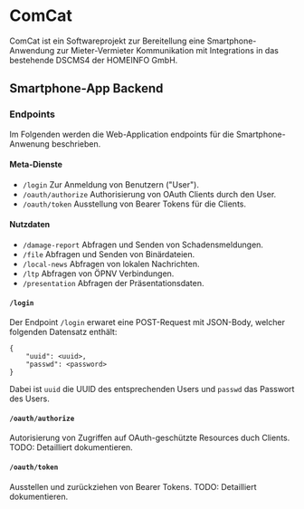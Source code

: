 # ComCat
ComCat ist ein Softwareprojekt zur Bereitellung eine Smartphone-Anwendung zur Mieter-Vermieter Kommunikation mit Integrations in das bestehende DSCMS4 der HOMEINFO GmbH.

## Smartphone-App Backend

### Endpoints
Im Folgenden werden die Web-Application endpoints für die Smartphone-Anwenung beschrieben.

#### Meta-Dienste
* `/login`            Zur Anmeldung von Benutzern ("User").
* `/oauth/authorize`  Authorisierung von OAuth Clients durch den User.
* `/oauth/token`      Ausstellung von Bearer Tokens für die Clients.

#### Nutzdaten
* `/damage-report`    Abfragen und Senden von Schadensmeldungen.
* `/file`             Abfragen und Senden von Binärdateien.
* `/local-news`       Abfragen von lokalen Nachrichten.
* `/ltp`              Abfragen von ÖPNV Verbindungen.
* `/presentation`     Abfragen der Präsentationsdaten.

#### `/login`
Der Endpoint `/login` erwaret eine POST-Request mit JSON-Body, welcher folgenden Datensatz enthält:

    {
        "uuid": <uuid>,
        "passwd": <password>
    }

Dabei ist `uuid` die UUID des entsprechenden Users und `passwd` das Passwort des Users.

#### `/oauth/authorize`
Autorisierung von Zugriffen auf OAuth-geschützte Resources duch Clients.
TODO: Detailliert dokumentieren.

#### `/oauth/token`
Ausstellen und zurückziehen von Bearer Tokens.
TODO: Detailliert dokumentieren.

####
